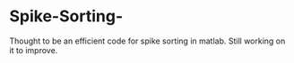 # Spike-Sorting-
Thought to be an efficient code for spike sorting in matlab. Still working on it to improve.
